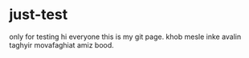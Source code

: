 # just-test
only for testing
hi everyone this is my git page.
khob mesle inke avalin taghyir movafaghiat amiz bood.
